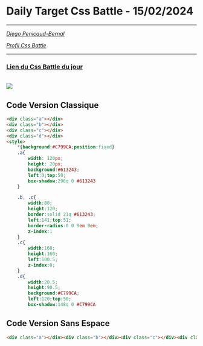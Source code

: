 # Daily Target Css Battle - 15/02/2024

<hr>

[<em>Diego Penicaud-Bernal</em>](https://github.com/Diego-PB)

[<em>Profil Css Battle</em>](https://cssbattle.dev/player/diegopb)

<hr>

### [Lien du Css Battle du jour](https://cssbattle.dev/play/ya1BWS3F9scOWWNUaLIE)

<br>
<img src="https://firebasestorage.googleapis.com/v0/b/cssbattleapp.appspot.com/o/user%2Fummd3POvEDfFyeFvVdOMG3OOrwE2%2Ftargets%2Ftarget_fNO3HCm.png?alt=media">

## Code Version Classique

```html
<div class="a"></div>
<div class="b"></div>
<div class="c"></div>
<div class="d"></div>
<style>
    *{background:#C799CA;position:fixed}
    .a{
        width: 120px;
        height: 20px;
        background:#613243;
        left:0;top:50;
        box-shadow:296q 0 #613243
    }

    .b, .c{
        width:80;
        height:120;
        border:solid 21q #613243;
        left:141;top:51;
        border-radius:0 0 9em 9em;
        z-index:1
    }
    .c{
        width:160;
        height:160;
        left:100.5;
        z-index:0;
    }
    .d{
        width:20.5;
        height:90.5;
        background:#C799CA;
        left:120;top:50;
        box-shadow:148q 0 #C799CA

```

## Code Version Sans Espace

```html
<div class="a"></div><div class="b"></div><div class="c"></div><div class="d"></div><style>*{background:#C799CA;position:fixed}.a{width:120px;height:20px;background:#613243;left:0;top:50;box-shadow:296q 0#613243}.b,.c{width:80;height:120;border:solid 21q #613243;left:141;top:51;border-radius:0 0 9em 9em;z-index:1}.c{width:160;height:160;left:100.5;z-index:0;}.d{width:20.5;height:90.5;background:#C799CA;left:120;top:50;box-shadow:148q 0#C799CA
```
